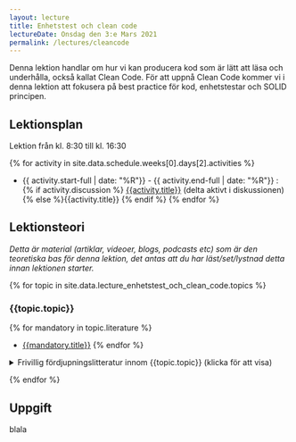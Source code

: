 ```yaml
---
layout: lecture
title: Enhetstest och clean code
lectureDate: Onsdag den 3:e Mars 2021
permalink: /lectures/cleancode
---
```


Denna lektion handlar om hur vi kan producera kod som är lätt att läsa och underhålla, också kallat Clean Code. För att uppnå Clean Code kommer vi i denna lektion att fokusera på best practice för kod, enhetstestar och SOLID principen.

## Lektionsplan
Lektion från kl. 8:30 till kl. 16:30

{% for activity in site.data.schedule.weeks[0].days[2].activities %}
* {{ activity.start-full | date: "%R"}} - {{ activity.end-full | date: "%R"}} : {% if activity.discussion %}<i class="fa fa-comments" aria-hidden="true"></i> [{{activity.title}}]({{activity.discussion}}) (delta aktivt i diskussionen){% else %}{{activity.title}} {% endif %}
{% endfor %}

## Lektionsteori
*Detta är material (artiklar, videoer, blogs, podcasts etc) som är den teoretiska bas för denna lektion, det antas att du har läst/set/lystnad detta innan lektionen starter.*

{% for topic in site.data.lecture_enhetstest_och_clean_code.topics %}
### {{topic.topic}}

{% for mandatory in topic.literature %}
* [{{mandatory.title}}]({{mandatory.url}})
{% endfor %}

<details markdown="1">
<summary>Frivillig fördjupningslitteratur innom {{topic.topic}} (klicka för att visa)</summary>
{% for optional in topic.optionalLiterature %}
* [{{optional.title}}]({{optional.url}})
{% endfor %}
</details>

{% endfor %}


## Uppgift

blala
